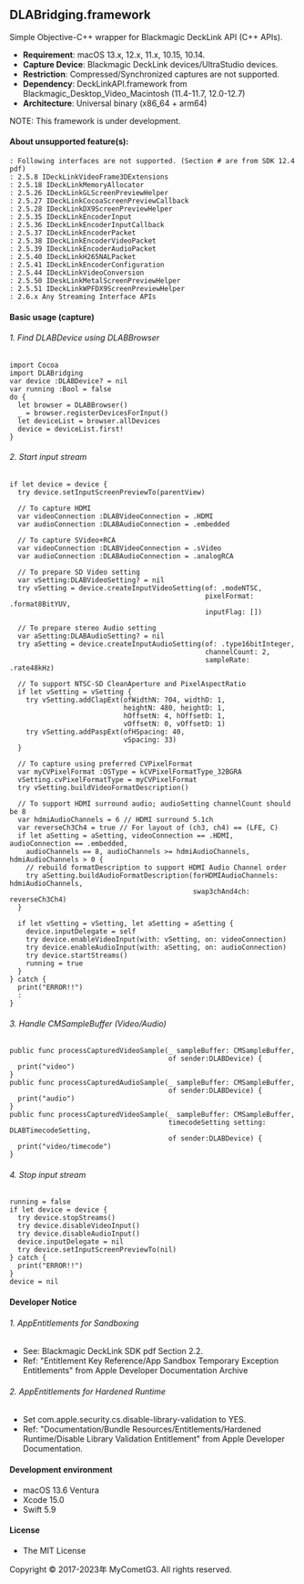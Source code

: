 ## DLABridging.framework

Simple Objective-C++ wrapper for Blackmagic DeckLink API (C++ APIs).

- __Requirement__: macOS 13.x, 12.x, 11.x, 10.15, 10.14.
- __Capture Device__: Blackmagic DeckLink devices/UltraStudio devices.
- __Restriction__: Compressed/Synchronized captures are not supported.
- __Dependency__: DeckLinkAPI.framework from Blackmagic_Desktop_Video_Macintosh (11.4-11.7, 12.0-12.7)
- __Architecture__: Universal binary (x86_64 + arm64)

NOTE: This framework is under development.

#### About unsupported feature(s):

    : Following interfaces are not supported. (Section # are from SDK 12.4 pdf)
    : 2.5.8 IDeckLinkVideoFrame3DExtensions
    : 2.5.18 IDeckLinkMemoryAllocator
    : 2.5.26 IDeckLinkGLScreenPreviewHelper
    : 2.5.27 IDeckLinkCocoaScreenPreviewCallback
    : 2.5.28 IDeckLinkDX9ScreenPreviewHelper
    : 2.5.35 IDeckLinkEncoderInput
    : 2.5.36 IDeckLinkEncoderInputCallback
    : 2.5.37 IDeckLinkEncoderPacket
    : 2.5.38 IDeckLinkEncoderVideoPacket
    : 2.5.39 IDeckLinkEncoderAudioPacket
    : 2.5.40 IDeckLinkH265NALPacket
    : 2.5.41 IDeckLinkEncoderConfiguration
    : 2.5.44 IDeckLinkVideoConversion
    : 2.5.50 IDeskLinkMetalScreenPreviewHelper
    : 2.5.51 IDeckLinkWPFDX9ScreenPreviewHelper
    : 2.6.x Any Streaming Interface APIs

#### Basic usage (capture)

###### 1. Find DLABDevice using DLABBrowser
    import Cocoa
    import DLABridging
    var device :DLABDevice? = nil
    var running :Bool = false
    do {
      let browser = DLABBrowser()
      _ = browser.registerDevicesForInput()
      let deviceList = browser.allDevices
      device = deviceList.first!
    }

###### 2. Start input stream
    if let device = device {
      try device.setInputScreenPreviewTo(parentView)

      // To capture HDMI
      var videoConnection :DLABVideoConnection = .HDMI
      var audioConnection :DLABAudioConnection = .embedded

      // To capture SVideo+RCA
      var videoConnection :DLABVideoConnection = .sVideo
      var audioConnection :DLABAudioConnection = .analogRCA

      // To prepare SD Video setting
      var vSetting:DLABVideoSetting? = nil
      try vSetting = device.createInputVideoSetting(of: .modeNTSC,
                                                    pixelFormat: .format8BitYUV,
                                                    inputFlag: [])

      // To prepare stereo Audio setting
      var aSetting:DLABAudioSetting? = nil
      try aSetting = device.createInputAudioSetting(of: .type16bitInteger,
                                                    channelCount: 2,
                                                    sampleRate: .rate48kHz)

      // To support NTSC-SD CleanAperture and PixelAspectRatio
      if let vSetting = vSetting {
        try vSetting.addClapExt(ofWidthN: 704, widthD: 1,
                                heightN: 480, heightD: 1,
                                hOffsetN: 4, hOffsetD: 1,
                                vOffsetN: 0, vOffsetD: 1)
        try vSetting.addPaspExt(ofHSpacing: 40,
                                vSpacing: 33)
      }

      // To capture using preferred CVPixelFormat
      var myCVPixelFormat :OSType = kCVPixelFormatType_32BGRA
      vSetting.cvPixelFormatType = myCVPixelFormat
      try vSetting.buildVideoFormatDescription()

      // To support HDMI surround audio; audioSetting channelCount should be 8
      var hdmiAudioChannels = 6 // HDMI surround 5.1ch
      var reverseCh3Ch4 = true // For layout of (ch3, ch4) == (LFE, C)
      if let aSetting = aSetting, videoConnection == .HDMI, audioConnection == .embedded,
        audioChannels == 8, audioChannels >= hdmiAudioChannels, hdmiAudioChannels > 0 {
        // rebuild formatDescription to support HDMI Audio Channel order
        try aSetting.buildAudioFormatDescription(forHDMIAudioChannels: hdmiAudioChannels,
                                                 swap3chAnd4ch: reverseCh3Ch4)
      }

      if let vSetting = vSetting, let aSetting = aSetting {
        device.inputDelegate = self
        try device.enableVideoInput(with: vSetting, on: videoConnection)
        try device.enableAudioInput(with: aSetting, on: audioConnection)
        try device.startStreams()
        running = true
      }
    } catch {
      print("ERROR!!")
      :
    }

###### 3. Handle CMSampleBuffer (Video/Audio)
    public func processCapturedVideoSample(_ sampleBuffer: CMSampleBuffer,
                                           of sender:DLABDevice) {
      print("video")
    }
    public func processCapturedAudioSample(_ sampleBuffer: CMSampleBuffer,
                                           of sender:DLABDevice) {
      print("audio")
    }
    public func processCapturedVideoSample(_ sampleBuffer: CMSampleBuffer,
                                           timecodeSetting setting: DLABTimecodeSetting,
                                           of sender:DLABDevice) {
      print("video/timecode")
    }

###### 4. Stop input stream
    running = false
    if let device = device {
      try device.stopStreams()
      try device.disableVideoInput()
      try device.disableAudioInput()
      device.inputDelegate = nil
      try device.setInputScreenPreviewTo(nil)
    } catch {
      print("ERROR!!")
    }
    device = nil

#### Developer Notice

###### 1. AppEntitlements for Sandboxing
- See: Blackmagic DeckLink SDK pdf Section 2.2.
- Ref: "Entitlement Key Reference/App Sandbox Temporary Exception Entitlements" from Apple Developer Documentation Archive

###### 2. AppEntitlements for Hardened Runtime
- Set com.apple.security.cs.disable-library-validation to YES.
- Ref: "Documentation/Bundle Resources/Entitlements/Hardened Runtime/Disable Library Validation Entitlement" from Apple Developer Documentation.

#### Development environment
- macOS 13.6 Ventura
- Xcode 15.0
- Swift 5.9

#### License
- The MIT License

Copyright © 2017-2023年 MyCometG3. All rights reserved.
